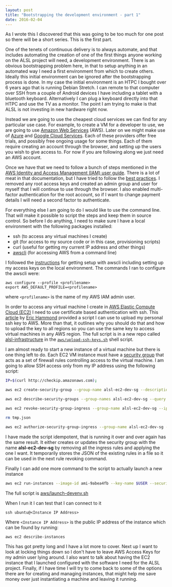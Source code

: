 ```yaml
---
layout: post
title: "Bootstrapping the development environment - part 1"
date: 2016-02-04
---
```


As I wrote this I discovered that this was going to be too much for one post so there will be a short series.  This is the first part.

One of the tenets of continuous delivery is to always automate, and that includes automating the creation of one of the first things anyone working on the ALSL project will need, a development environment.  There is an obvious bootstrapping problem here, in that to setup anything in an automated way I need a first environment from which to create others.  Ideally this initial environment can be ignored after the bootstrapping process is done.  In my case the initial environment is an HTPC I bought over 6 years ago that is running Debian Stretch.  I can remote to that computer over SSH from a couple of Android devices I have including a tablet with a bluetooth keyboard.  Alternatively I can plug a keyboard directly into that HTPC and use the TV as a monitor.  The point I am trying to make is that ALSL is not investing in new hardware right now.  

Instead we are going to use the cheapest cloud services we can find for any particular use case.  For example, to create a VM for a developer to use, we are going to use [Amazon Web Services](https://aws.amazon.com/) (AWS).  Later on we might make use of [Azure](https://azure.microsoft.com) and [Google Cloud Services](https://cloud.google.com/).  Each of these providers offer free trials, and possibly free ongoing usage for some things.  Each of them require creating an account through the browser, and setting up the users you wish to give access to.  For now if you are following along we just need an AWS account.  

Once we have that we need to follow a bunch of steps mentioned in the [AWS Identity and Access Management (IAM) user guide](http://docs.aws.amazon.com/IAM/latest/UserGuide/introduction.html).  There is a lot of meat in that documentation, but I have tried to follow the [best practices](http://docs.aws.amazon.com/IAM/latest/UserGuide/best-practices.html).  I removed any root access keys and created an admin group and user for myself that I will continue to use through the browser.  I also enabled multi-factor authentication for the root account, so if I want to change payment details I will need a second factor to authenticate.

For everything else I am going to do I would like to use the command line.  That will make it possible to script the steps and keep them in source control.  So before I do anything, I need to make sure I have a local environment with the following packages installed:

- ssh (to access any virtual machines I create)
- git (for access to my source code or in this case, provisioning scripts)
- curl (useful for getting my current IP address and other things)
- [awscli](https://aws.amazon.com/cli/) (for accessing AWS from a command line)

I followed the [instructions](http://docs.aws.amazon.com/cli/latest/userguide/cli-chap-getting-set-up.html) for getting setup with awscli including setting up my access keys on the local environment.  The commands I ran to configure the awscli were:

    aws configure --profile <profilename>
    export AWS_DEFAULT_PROFILE=<profilename>
    
where `<profilename>` is the name of my AWS IAM admin user.

In order to access any virtual machine I create in [AWS Elastic Compute Cloud (EC2)](https://aws.amazon.com/ec2/) I need to use certificate based authentication with ssh.  This [article](https://alestic.com/2010/10/ec2-ssh-keys/) by [Eric Hammond](https://twitter.com/esh) provided a script I can use to upload my personal ssh key to AWS.  More than that, it outlines why you should do that and how to upload the key to all regions so you can use the same key to access virtual machines in any AWS region.  The full script is in a new repo called [alsl-infrastructure]() in the [`aws/upload-ssh-keys.sh`](https://github.com/mshogren/alsl-infrastructure/blob/master/aws/upload-ssh-keys.sh) shell script.

I am almost ready to start a new instance of a virtual machine but there is one thing left to do.  Each EC2 VM instance must have a [security group](http://docs.aws.amazon.com/AWSEC2/latest/UserGuide/using-network-security.html) that acts as a set of firewall rules controlling access to the virtual machine.  I am going to allow SSH access only from my IP address using the following script:

```bash
IP=$(curl http://checkip.amazonaws.com);

aws ec2 create-security-group --group-name alsl-ec2-dev-sg --description "Security group for developer instances"

aws ec2 describe-security-groups --group-names alsl-ec2-dev-sg --query SecurityGroups[0].IpPermissions > tmp.json

aws ec2 revoke-security-group-ingress --group-name alsl-ec2-dev-sg --ip-permissions file://tmp.json

rm tmp.json

aws ec2 authorize-security-group-ingress --group-name alsl-ec2-dev-sg --protocol tcp --port 22 --cidr $IP/32
```

I have made the script idempotent, that is running it over and over again has the same result.  It either creates or updates the security group with the name **alsl-ec2-dev-sg** by removing all the ingress rules and applying the one I want.  It temporarily stores the JSON of the existing rules in a file so it can be used in the next rule revoking command.

Finally I can add one more command to the script to actually launch a new instance

```bash
aws ec2 run-instances --image-id ami-9abea4fb --key-name $USER --security-groups alsl-ec2-dev-sg --instance-type t2.micro 
```
The full script is [aws/launch-devenv.sh](https://github.com/mshogren/alsl-infrastructure/blob/master/aws/launch-devenv.sh)

When I run it I can test that I can connect to it

    ssh ubuntu@<Instance IP Address>
    
Where `<Instance IP Address>` is the public IP address of the instance which can be found by running:

    aws ec2 describe-instances

This has got pretty long and I have a lot more to cover.  Next up I want to look at locking things down so I don't have to leave AWS Access Keys for my admin user lying around.  I also want to talk about having the EC2 instance that I launched configured with the software I need for the ALSL project.  Finally, if I have time I will try to come back to some of the options there are for creating and managing instances, that might help me save money over just instantiating a machine and leaving it running.